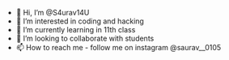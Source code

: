- 👋 Hi, I’m @S4urav14U
- 👀 I’m interested in coding and hacking
- 🌱 I’m currently learning in 11th class
- 💞️ I’m looking to collaborate with students
- 📫 How to reach me - follow me on instagram @saurav__0105

<!---
S4urav14U/S4urav14U is a ✨ special ✨ repository because its `README.md` (this file) appears on your GitHub profile.
You can click the Preview link to take a look at your changes.
--->
